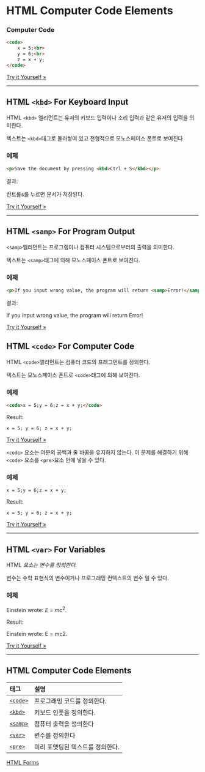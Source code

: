 # HTML Computer Code Elements

### Computer Code

```html
<code>
    x = 5;<br>
    y = 6;<br>
    z = x + y;
</code>
```

[Try it Yourself »](https://www.w3schools.com/html/tryit.asp?filename=tryhtml_formatting_intro3)

------

## HTML `<kbd>` For Keyboard Input

HTML `<kbd>` 엘리먼트는 유저의 키보드 입력이나 소리 입력과 같은 유저의 입력을 의미한다.

텍스트는 `<kbd>`태그로 둘러쌓여 있고 전형적으로 모노스페이스 폰트로 보여진다

### 예제

```html
<p>Save the document by pressing <kbd>Ctrl + S</kbd></p>
```

결과:

컨트롤s를 누르면 문서가 저장된다.

[Try it Yourself »](https://www.w3schools.com/html/tryit.asp?filename=tryhtml_formatting_kbd)

------

## HTML `<samp>` For Program Output

`<samp>`엘리먼트는 프로그램이나 컴퓨터 시스템으로부터의 출력을 의미한다.

텍스트는 `<samp>`태그에 의해 모노스페이스 폰트로 보여진다.

### 예제

```html
<p>If you input wrong value, the program will return <samp>Error!</samp></p>
```

결과:

If you input wrong value, the program will return Error!

[Try it Yourself »](https://www.w3schools.com/html/tryit.asp?filename=tryhtml_formatting_samp)

## HTML `<code>` For Computer Code

HTML `<code>`엘리먼트는 컴퓨터 코드의 프래그먼트를 정의한다.

텍스트는 모노스페이스 폰트로 `<code>`태그에 의해 보여진다.

### 예제

```html
<code>x = 5;y = 6;z = x + y;</code>
```

Result:

`x = 5; y = 6; z = x + y;`

[Try it Yourself »](https://www.w3schools.com/html/tryit.asp?filename=tryhtml_formatting_code)

`<code>` 요소는 여분의 공백과 줄 바꿈을 유지하지 않는다.  이 문제를 해결하기 위해 `<code>` 요소를 `<pre>`요소 안에 넣을 수 있다.

### 예제

<pre><code>x = 5;y = 6;z = x + y;</code></pre>

Result:

`x = 5; y = 6; z = x + y;`

[Try it Yourself »](https://www.w3schools.com/html/tryit.asp?filename=tryhtml_formatting_codepre)

------

## HTML `<var>` For Variables

HTML <var> 요소는 변수를 정의한다.

변수는 수학 표현식의 변수이거나 프로그래밍 컨텍스트의 변수 일 수 있다.

### 예제

Einstein wrote: <var>E</var> = <var>mc</var><sup>2</sup>.

Result:

Einstein wrote: E = mc2.

[Try it Yourself »](https://www.w3schools.com/html/tryit.asp?filename=tryhtml_formatting_var)

------

## HTML Computer Code Elements

| 태그                                                    | 설명                             |
| :------------------------------------------------------ | :------------------------------- |
| [`<code>`](https://www.w3schools.com/tags/tag_code.asp) | 프로그래밍 코드를 정의한다.      |
| [`<kbd>`](https://www.w3schools.com/tags/tag_kbd.asp)   | 키보드 인풋을 정의한다.          |
| [`<samp>`](https://www.w3schools.com/tags/tag_samp.asp) | 컴퓨터 출력을 정의한다           |
| [`<var>`](https://www.w3schools.com/tags/tag_var.asp)   | 변수를 정의한다                  |
| [`<pre>`](https://www.w3schools.com/tags/tag_pre.asp)   | 미리 포맷팅된 텍스트를 정의한다. |

[HTML Forms](./HTML_forms.md)